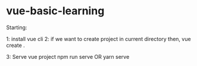 # vue-basic-learning

Starting:

1: install vue cli 
2: if we want to create project in current directory then,
vue create .

3: Serve vue project
npm run serve
OR
yarn serve
